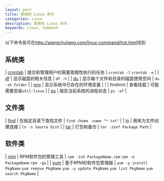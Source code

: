 ```yaml
---
layout: post
title: 常用的 Linux 命令
categories: Linux
description: 常用的 Linux 命令
keywords: Linux, Command
---
```



以下命令皆可在<http://wangchujiang.com/linux-command/hot.html>找到

## 系统类
[备注]:表格前必须空行

| [crontab](http://wangchujiang.com/linux-command/c/crontab.html) | 提交和管理用户的需要周期性执行的任务 | `crontab -l` `crontab -e` |
| [df](http://wangchujiang.com/linux-command/c/df.html) | 显示磁盘的相关信息 | `df -h` |
| [du](http://wangchujiang.com/linux-command/c/du.html) | 显示每个文件和目录的磁盘使用空间 | `du -sh Folder` |
| [env](http://wangchujiang.com/linux-command/c/env.html) | 显示系统中已存在的环境变量 | |
| findmnt | 查看挂载 | 可能需要安装`util-linux` |
| [ps](http://wangchujiang.com/linux-command/c/ps.html) | 报告当前系统的进程状态 | `ps -ef` |


## 文件类

| [find](http://wangchujiang.com/linux-command/c/find.html) | 在指定目录下查找文件 | `find /home -name "*.txt"` |
| [ln](http://wangchujiang.com/linux-command/c/ln.html) | 用来为文件创建连接 | `ln -s Source Dist` |
| [tar](http://wangchujiang.com/linux-command/c/tar.html) | 打包和备份 | `tar -zxvf Package Path` |


## 软件类

| [rpm](http://wangchujiang.com/linux-command/c/rmp.html) | RPM软件包的管理工具 | `rpm -ivh PackageName.rpm` `rpm -e PackageName` `rpm -qa` |
| [yum](http://wangchujiang.com/linux-command/c/yum.html) | 基于RPM的软件包管理器 | `yum -y install PkgName` `yum remove PkgName` `yum -y update PkgName` `yum list PkgName` `yum search PkgName` |

